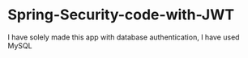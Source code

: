 # Spring-Security-code-with-JWT
I have solely made this app with database authentication, I have used MySQL
